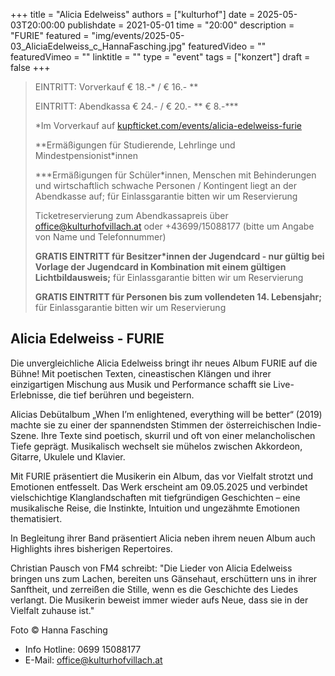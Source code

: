 +++
title = "Alicia Edelweiss"
authors = ["kulturhof"]
date = 2025-05-03T20:00:00
publishdate = 2021-05-01
time = "20:00"
description = "FURIE"
featured = "img/events/2025-05-03_AliciaEdelweiss_c_HannaFasching.jpg"
featuredVideo = ""
featuredVimeo = ""
linktitle = ""
type = "event"
tags = ["konzert"]
draft = false
+++

> EINTRITT: Vorverkauf € 18.-\* / € 16.- \*\*
> 
> EINTRITT: Abendkassa € 24.- / € 20.- \*\* € 8.-\*\*\*
>
> \*Im Vorverkauf auf [kupfticket.com/events/alicia-edelweiss-furie](https://kupfticket.com/events/alicia-edelweiss-furie)
>
> \*\*Ermäßigungen für Studierende, Lehrlinge und Mindestpensionist\*innen
> 
> \*\*\*Ermäßigungen für Schüler\*innen, Menschen mit Behinderungen und wirtschaftlich schwache Personen / Kontingent liegt an der Abendkasse auf; für Einlassgarantie bitten wir um Reservierung
>
> Ticketreservierung zum Abendkassapreis über office@kulturhofvillach.at oder +43699/15088177 (bitte um Angabe von Name und Telefonnummer)
>
> **GRATIS EINTRITT für Besitzer\*innen der Jugendcard - nur gültig bei Vorlage der Jugendcard in Kombination mit einem gültigen Lichtbildausweis;** für Einlassgarantie bitten wir um Reservierung
>
> **GRATIS EINTRITT für Personen bis zum vollendeten 14. Lebensjahr;** für Einlassgarantie bitten wir um Reservierung

## Alicia Edelweiss - FURIE

Die unvergleichliche Alicia Edelweiss bringt ihr neues Album FURIE auf die Bühne! Mit poetischen Texten, cineastischen Klängen und ihrer einzigartigen Mischung aus Musik und Performance schafft sie Live-Erlebnisse, die tief berühren und begeistern.

Alicias Debütalbum „When I’m enlightened, everything will be better“ (2019) machte sie zu einer der spannendsten Stimmen der österreichischen Indie-Szene. Ihre Texte sind poetisch, skurril und oft von einer melancholischen Tiefe geprägt. Musikalisch wechselt sie mühelos zwischen Akkordeon, Gitarre, Ukulele und Klavier.

Mit FURIE präsentiert die Musikerin ein Album, das vor Vielfalt strotzt und Emotionen entfesselt. Das Werk erscheint am 09.05.2025 und verbindet vielschichtige Klanglandschaften mit tiefgründigen Geschichten – eine musikalische Reise, die Instinkte, Intuition und ungezähmte Emotionen thematisiert.

In Begleitung ihrer Band präsentiert Alicia neben ihrem neuen Album auch Highlights ihres bisherigen Repertoires.

Christian Pausch von FM4 schreibt: "Die Lieder von Alicia Edelweiss bringen uns zum Lachen, bereiten uns Gänsehaut, erschüttern uns in ihrer Sanftheit, und zerreißen die Stille, wenn es die Geschichte des Liedes verlangt. Die Musikerin beweist immer wieder aufs Neue, dass sie in der Vielfalt zuhause ist."

Foto © Hanna Fasching


- Info Hotline: 0699 15088177 
- E-Mail: office@kulturhofvillach.at
